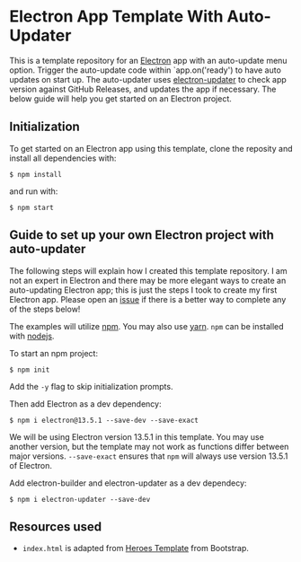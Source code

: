 # Electron App Template With Auto-Updater

This is a template repository for an [Electron](https://www.electronjs.org/) app with an auto-update menu option. Trigger the auto-update code within `app.on('ready') to have auto updates on start up. The auto-updater uses [electron-updater](https://www.npmjs.com/package/electron-updater) to check app version against GitHub Releases, and updates the app if necessary. The below guide will help you get started on an Electron project.

## Initialization

To get started on an Electron app using this template, clone the reposity and install all dependencies with:

```shell
$ npm install
```  

and run with:

```shell
$ npm start
```

## Guide to set up your own Electron project with auto-updater

The following steps will explain how I created this template repository. I am not an expert in Electron and there may be more elegant ways to create an auto-updating Electron app; this is just the steps I took to create my first Electron app. Please open an [issue](https://github.com/wrrnlim/electron-app-template/issues/new/choose) if there is a better way to complete any of the steps below!  

The examples will utilize [npm](https://www.npmjs.com/). You may also use [yarn](https://yarnpkg.com/). `npm` can be installed with [nodejs](https://nodejs.org/en/).  

To start an npm project:

```shell
$ npm init
```  

Add the `-y` flag to skip initialization prompts.  

Then add Electron as a dev dependency:

```shell
$ npm i electron@13.5.1 --save-dev --save-exact
```

We will be using Electron version 13.5.1 in this template. You may use another version, but the template may not work as functions differ between major versions. `--save-exact` ensures that `npm` will always use version 13.5.1 of Electron.  

Add electron-builder and electron-updater as a dev dependecy:

```shell
$ npm i electron-updater --save-dev
```  

## Resources used

- `index.html` is adapted from [Heroes Template](https://getbootstrap.com/docs/5.0/examples/heroes/) from Bootstrap.
